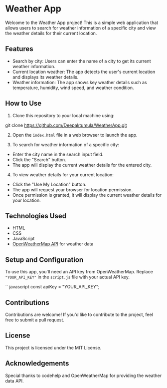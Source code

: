 # Weather App

Welcome to the Weather App project! This is a simple web application that allows users to search for weather information of a specific city and view the weather details for their current location.

## Features

- Search by city: Users can enter the name of a city to get its current weather information.
- Current location weather: The app detects the user's current location and displays its weather details.
- Weather information: The app shows key weather details such as temperature, humidity, wind speed, and weather condition.

## How to Use

1. Clone this repository to your local machine using:

git clone https://github.com/Deepaktumula/WeatherApp.git


2. Open the `index.html` file in a web browser to launch the app.

3. To search for weather information of a specific city:
- Enter the city name in the search input field.
- Click the "Search" button.
- The app will display the current weather details for the entered city.

4. To view weather details for your current location:
- Click the "Use My Location" button.
- The app will request your browser for location permission.
- Once permission is granted, it will display the current weather details for your location.

## Technologies Used

- HTML
- CSS
- JavaScript
- [OpenWeatherMap API](https://openweathermap.org/api) for weather data

## Setup and Configuration

To use this app, you'll need an API key from OpenWeatherMap. Replace `"YOUR_API_KEY"` in the `script.js` file with your actual API key.

`` javascript
const apiKey = "YOUR_API_KEY";

## Contributions
Contributions are welcome! If you'd like to contribute to the project, feel free to submit a pull request.

## License
This project is licensed under the MIT License.

## Acknowledgements
Special thanks to codehelp and OpenWeatherMap for providing the weather data API.
